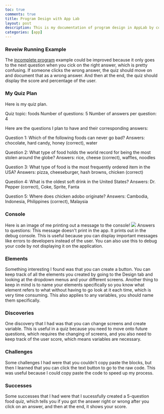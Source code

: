 ```yaml
---
toc: true
comments: true
title: Program Design with App Lab
layout: post
description: This is my documentation of program design in AppLab by code.org
categories: [app]
---
```


### Reveiw Running Example
The [incomplete program](https://studio.code.org/projects/applab/rEkq6_-HMk-W8WkN1WoZFm45pdGoioqK4ur9sYYve6Q) example could be improved because it only goes to the next question when you cick on the right answer, which is pretty confusing. If someone clicks the wrong answer, the quiz should move on and document that as a wrong answer. And then at the end, the quiz should display the score and percentage of the user.

### My Quiz Plan
Here is my quiz plan.

Quiz topic: foods
Number of questions: 5
Number of answers per question: 4

Here are the questions I plan to have and their corresponding answers:

Question 1: Which of the following foods can never go bad?
Answers: chocolate, hard candy, honey (correct), water

Question 2: What type of food holds the world record for being the most stolen around the globe?
Answers: rice, cheese (correct), waffles, noodles

Question 3: What type of food is the most frequently ordered item in the USA?
Answers: pizza, cheeseburger, hash browns, chicken (correct)

Question 4: What is the oldest soft drink in the United States?
Answers: Dr. Pepper (correct), Coke, Sprite, Fanta

Question 5: Where does chicken adobo originate?
Answers: Cambodia, Indonesia, Philippines (correct), Malaysia

### Console
Here is an image of me printing out a message to the console!
<img src="{{site.baseurl}}/images/consoleapplab.jpg">
Answers to questions:
This message doesn't print in the app. It prints out in the debug console. This is useful because you can display important messages like errors to developers instead of the user. You can also use this to debug your code by not displaying it on the application.

### Elements
Something interesting I found was that you can create a button. You can keep track of all the elements you created by going to the Design tab and looking at the dropdown menus and your different screens. Another thing to keep in mind is to name your elements specifically so you know what element refers to what without having to go look at it each time, which is very time consuming. This also applies to any variables, you should name them specifically.

### Discoveries
One discovery that I had was that you can change screens and create variable. This is useful in a quiz because you need to move onto future questions, which requires the changing of screens, and you also need to keep track of the user score, which means variables are necessary.

### Challenges
Some challenges I had were that you couldn't copy paste the blocks, but then I learned that you can click the text button to go to the raw code. This was useful because I could copy paste the code to speed up my process.

### Successes
Some successes that I had were that I sucessfully created a 5-question food quiz, which tells you if you got the answer right or wrong after you click on an answer, and then at the end, it shows your score.